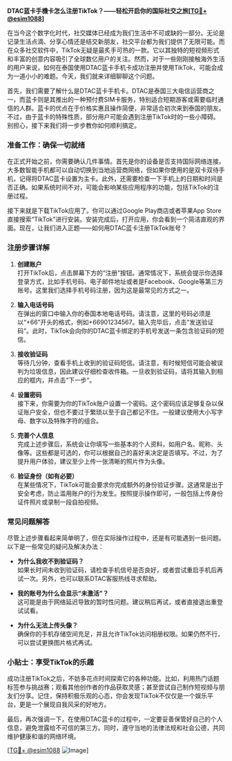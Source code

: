**DTAC蓝卡手機卡怎么注册TikTok？——轻松开启你的国际社交之旅[[TG💪+ @esim1088](https://t.me/s/esim1088)]**

在当今这个数字化时代，社交媒体已经成为我们生活中不可或缺的一部分。无论是记录生活点滴、分享心情还是结交新朋友，社交平台都为我们提供了无限可能。而在众多社交软件中，TikTok无疑是最炙手可热的一款。它以其独特的短视频形式和丰富的创意内容吸引了全球数亿用户的关注。然而，对于一些刚刚接触海外生活的用户来说，如何在泰国使用DTAC蓝卡手机卡成功注册并使用TikTok，可能会成为一道小小的难题。今天，我们就来详细聊聊这个问题。

首先，我们需要了解什么是DTAC蓝卡手机卡。DTAC是泰国三大电信运营商之一，而蓝卡则是其推出的一种预付费SIM卡服务，特别适合短期游客或需要临时通信的人群。蓝卡的优点在于价格实惠且操作简便，非常适合初次来到泰国的朋友。不过，由于蓝卡的特殊性质，部分用户可能会遇到注册TikTok时的一些小障碍。别担心，接下来我们将一步步教你如何顺利搞定。

### 准备工作：确保一切就绪

在正式开始之前，你需要确认几件事情。首先是你的设备是否支持国际网络连接。大多数智能手机都可以自动切换到当地运营商网络，但如果你使用的是双卡双待手机，记得将DTAC蓝卡设置为主卡。此外，还需要检查一下手机上的日期和时间是否正确。如果系统时间不对，可能会影响某些应用程序的功能，包括TikTok的注册过程。

接下来就是下载TikTok应用了。你可以通过Google Play商店或者苹果App Store直接搜索“TikTok”进行安装。安装完成后，打开应用，你会看到一个简洁直观的界面。现在，让我们进入正题——如何用DTAC蓝卡注册TikTok账号？

### 注册步骤详解

1. **创建账户**  
   打开TikTok后，点击屏幕下方的“注册”按钮。通常情况下，系统会提示你选择登录方式，比如手机号码、电子邮件地址或者是Facebook、Google等第三方账号。这里我们选择手机号码注册，因为这是最常见的方式之一。

2. **输入电话号码**  
   在弹出的窗口中输入你的泰国本地电话号码。请注意，这里的号码必须是以“+66”开头的格式，例如+66901234567。输入完毕后，点击“发送验证码”。此时，TikTok会向你的DTAC蓝卡绑定的手机号发送一条包含验证码的短信。

3. **接收验证码**  
   等待几分钟，查看手机上收到的验证码短信。请注意，有时候短信可能会被误判为垃圾信息，因此建议仔细检查收件箱。一旦收到验证码，请将其输入到相应的框内，并点击“下一步”。

4. **设置密码**  
   接下来，你需要为你的TikTok账户设置一个密码。这个密码应该足够复杂以保证账户安全，但也不要过于繁琐以至于自己都记不住。一般建议使用大小写字母、数字以及特殊字符的组合。

5. **完善个人信息**  
   完成上述步骤后，系统会让你填写一些基本的个人资料，如用户名、昵称、头像等。这些都是可选的，你可以根据自己的喜好来决定是否填写。不过，为了提升用户体验，建议至少上传一张清晰的照片作为头像。

6. **验证身份（如有必要）**  
   在某些情况下，TikTok可能会要求你完成额外的身份验证步骤。这通常是出于安全考虑，防止滥用账户的行为发生。按照提示操作即可，一般包括上传身份证件照片或录制一段自拍视频。

### 常见问题解答

尽管上述步骤看起来简单明了，但在实际操作过程中，还是有可能遇到一些问题。以下是一些常见的疑问及解决办法：

- **为什么我收不到验证码？**  
  如果长时间未收到验证码，请检查手机信号是否良好，或者尝试重启手机后再试一次。另外，也可以联系DTAC客服热线寻求帮助。

- **我的账号为什么会显示“未激活”？**  
  这可能是由于网络延迟导致的暂时性问题。建议稍后再试，或者直接退出重登试试看。

- **为什么无法上传头像？**  
  确保你的手机存储空间充足，并且允许TikTok访问相册权限。如果仍然不行，可以尝试更换图片格式再试。

### 小贴士：享受TikTok的乐趣

成功注册TikTok之后，不妨多花点时间探索它的各种功能。比如，利用热门话题标签参与挑战赛；观看其他创作者的作品获取灵感；甚至尝试自己制作短视频与朋友们分享。记住，保持积极乐观的心态，你会发现TikTok不仅仅是一个娱乐平台，更是一个展现自我风采的好地方。

最后，再次强调一下，在使用DTAC蓝卡的过程中，一定要妥善保管好自己的个人信息，避免泄露给不可信的第三方。同时，遵守当地的法律法规和社会公德，共同维护健康和谐的网络环境。

[[TG💪+ @esim1088](https://t.me/s/esim1088) ![Image](https://i.postimg.cc/4NQfJmqS/Snipaste-2025-05-13-00-14-12.png)]